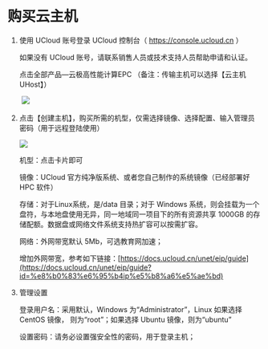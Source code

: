 # 购买云主机 #

1. 使用 UCloud 账号登录 UCloud 控制台（ https://console.ucloud.cn ）

   如果没有 UCloud 账号，请联系销售人员或技术支持人员帮助申请和认证。

   点击全部产品—云极高性能计算EPC （备注：传输主机可以选择【云主机UHost】）   

   ​                                             ![](../../epc/images/buy.png)

2. 点击【创建主机】，购买所需的机型，仅需选择镜像、选择配置、输入管理员密码（用于远程登陆使用）

   

   ![](../../epc/images/buy2.png)

   机型：点击卡片即可 

   镜像：UCloud 官方纯净版系统、或者您自己制作的系统镜像（已经部署好 HPC 软件）

   存储：对于Linux系统，是/data 目录；对于 Windows 系统，则会挂载为一个盘符，与本地盘使用无异，同一地域同一项目下的所有资源共享 1000GB 的存储配额。数据盘或网络文件系统支持热扩容可以按需扩容。  

   网络：外网带宽默认 5Mb，可选教育网加速； 

   增加外网带宽，参考如下链接：[https://docs.ucloud.cn/unet/eip/guide](https://docs.ucloud.cn/unet/eip/guide?id=%e8%b0%83%e6%95%b4ip%e5%b8%a6%e5%ae%bd)

3. 管理设置 

   登录用户名：采用默认，Windows 为“Administrator”，Linux 如果选择 CentOS 镜像， 则为“root”；如果选择 Ubuntu 镜像，则为“ubuntu” 

   设置密码：请务必设置强安全性的密码，用于登录主机；